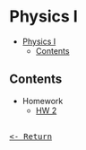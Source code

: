 # Physics I

- [Physics I](#physics-i)
  - [Contents](#contents)

## Contents

- Homework
  - [HW 2](Homework/HW2.md)

[<kbd><br><- Return<br></kbd>](../Course.md)
